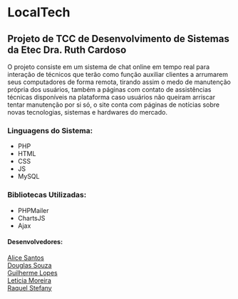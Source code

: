 # LocalTech

## Projeto de TCC de Desenvolvimento de Sistemas da Etec Dra. Ruth Cardoso

O projeto consiste em um sistema de chat online em tempo real para interação de técnicos que terão como função auxiliar clientes a arrumarem seus computadores de forma remota, tirando assim o medo de manutenção própria dos usuários, também a páginas com contato de assistências técnicas disponíveis na plataforma caso usuários não queiram arriscar tentar manutenção por si só, o site conta com páginas de notícias sobre novas tecnologias, sistemas e hardwares do mercado.

### Linguagens do Sistema:
- PHP
- HTML
- CSS
- JS
- MySQL

### Bibliotecas Utilizadas:
- PHPMailer
- ChartsJS
- Ajax

#### Desenvolvedores:
<a href="https://www.linkedin.com/in/alice-santos-070a81206/" target="_blank">
  Alice Santos
</a>
<br>
<a href="https://www.linkedin.com/in/douglas-souza-5a2527221/" target="_blank">
  Douglas Souza
</a>
<br>
<a href="https://www.instagram.com/guilhermelopes392/" target="_blank">
  Guilherme Lopes
</a>
<br>
<a href="https://www.instagram.com/lemoreirafrr/" target="_blank">
  Leticia Moreira
</a>
<br>
<a href="https://www.linkedin.com/in/raquel-stefany-generoso-rodrigues-a51a7a201/" target="_blank">
  Raquel Stefany
</a>
